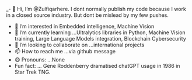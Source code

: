 _- 👋 Hi, I’m @Zulfiqarhere. I dont normally publish my code because I work in a closed source industry. But dont be mislead by my few pushes.
- 👀 I’m interested in Embedded intelligence, Machine Vision
- 🌱 I’m currently learning ...Ultralytics libraries in Python, Machine Vision training, Large Language Models integration, Blockchain Cybersecurity
- 💞️ I’m looking to collaborate on ...international projects
- 📫 How to reach me ...via github message
- 😄 Pronouns: ...None
-  Fun fact: ... Gene Roddenberry dramatised chatGPT usage in 1986 in Star Trek TNG.

<!---
Zulfiqarhere/Zulfiqarhere is a ✨ special ✨ repository because its `README.md` (this file) appears on your GitHub profile.
You can click the Preview link to take a look at your changes.
--->
